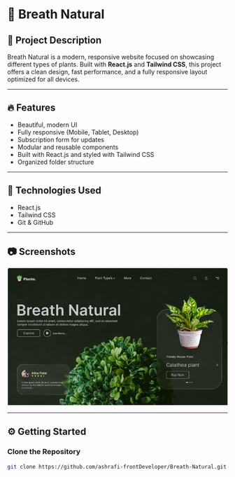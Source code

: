 # 🌱 Breath Natural

## 📝 Project Description

Breath Natural is a modern, responsive website focused on showcasing different types of plants. Built with **React.js** and **Tailwind CSS**, this project offers a clean design, fast performance, and a fully responsive layout optimized for all devices.

---

## 🔥 Features

- Beautiful, modern UI
- Fully responsive (Mobile, Tablet, Desktop)
- Subscription form for updates
- Modular and reusable components
- Built with React.js and styled with Tailwind CSS
- Organized folder structure

---

## 🚀 Technologies Used

- React.js
- Tailwind CSS
- Git & GitHub

---

## 📷 Screenshots

![Homepage Screenshot](Screen-demo-project.png)

---

## ⚙️ Getting Started

### Clone the Repository

```bash
git clone https://github.com/ashrafi-frontDeveloper/Breath-Natural.git
